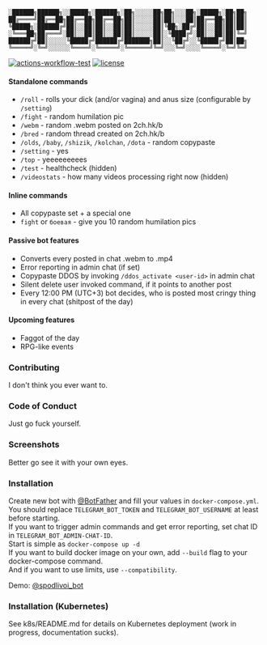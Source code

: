 ```
░██████╗██████╗░░█████╗░██████╗░██╗░░░░░██╗██╗░░░██╗░█████╗░██╗██╗
██╔════╝██╔══██╗██╔══██╗██╔══██╗██║░░░░░██║██║░░░██║██╔══██╗██║██║
╚█████╗░██████╔╝██║░░██║██║░░██║██║░░░░░██║╚██╗░██╔╝██║░░██║██║██║
░╚═══██╗██╔═══╝░██║░░██║██║░░██║██║░░░░░██║░╚████╔╝░██║░░██║██║╚═╝
██████╔╝██║░░░░░╚█████╔╝██████╔╝███████╗██║░░╚██╔╝░░╚█████╔╝██║██╗
╚═════╝░╚═╝░░░░░░╚════╝░╚═════╝░╚══════╝╚═╝░░░╚═╝░░░░╚════╝░╚═╝╚═╝
```

[![actions-workflow-test][actions-workflow-test-badge]][actions-workflow-test]
[![license][license-badge]][license]

#### Standalone commands
- `/roll` - rolls your dick (and/or vagina) and anus size (configurable by `/setting`)
- `/fight` - random humilation pic
- `/webm` - random .webm posted on 2ch.hk/b
- `/bred` - random thread created on 2ch.hk/b
- `/olds`, `/baby`, `/shizik`, `/kolchan`, `/dota` - random copypaste
- `/setting` - yes
- `/top` - yeeeeeeeees
- `/test` - healthcheck (hidden)
- `/videostats` - how many videos processing right now (hidden)
#### Inline commands
- All copypaste set + a special one
- `fight` or `боевая` - give you 10 random humilation pics
#### Passive bot features
- Converts every posted in chat .webm to .mp4
- Error reporting in admin chat (if set)
- Copypaste DDOS by invoking `/ddos_activate <user-id>` in admin chat
- Silent delete user invoked command, if it points to another post
- Every 12:00 PM (UTC+3) bot decides, who is posted most cringy thing in every chat (shitpost of the day)
#### Upcoming features
- Faggot of the day
- RPG-like events

### Contributing
I don't think you ever want to.

### Code of Conduct
Just go fuck yourself.

### Screenshots
Better go see it with your own eyes.

### Installation
Create new bot with [@BotFather](https://t.me/BotFather) and fill your values in `docker-compose.yml`.  
You should replace `TELEGRAM_BOT_TOKEN` and `TELEGRAM_BOT_USERNAME` at least before starting.  
If you want to trigger admin commands and get error reporting, set chat ID in `TELEGRAM_BOT_ADMIN-CHAT-ID`.  
Start is simple as `docker-compose up -d`  
If you want to build docker image on your own, add `--build` flag to your docker-compose command.  
And if you want to use limits, use `--compatibility`.  

Demo: [@spodlivoi_bot](https://t.me/spodlivoi_bot)  

### Installation (Kubernetes)
See k8s/README.md for details on Kubernetes deployment (work in progress, documentation sucks).

<!-- badge links -->

[actions-workflow-test]: https://github.com/tsunamaru/spodlivoibot/actions?query=workflow%3ADeployment
[actions-workflow-test-badge]: https://img.shields.io/github/actions/workflow/status/tsunamaru/spodlivoibot/003-docker-publish-and-deploy.yml?branch=master&label=CI&logo=github&style=for-the-badge
[license]: LICENSE
[license-badge]: https://img.shields.io/github/license/tsunamaru/spodlivoibot?style=for-the-badge&logo=apache
